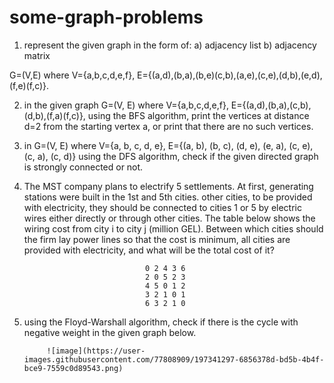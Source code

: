 # some-graph-problems

1. represent the given graph in the form of:
    a) adjacency list
    b) adjacency matrix
    
G=(V,E) where V={a,b,c,d,e,f},  E={(a,d),(b,a),(b,e)(c,b),(a,e),(c,e),(d,b),(e,d),(f,e)(f,c)}. 



2. in the given graph G=(V, E) where V={a,b,c,d,e,f},   E={(a,d),(b,a),(c,b),(d,b),(f,a)(f,c)},
   using the BFS algorithm, print the vertices at distance d=2 from the starting vertex a, or print that there are no such vertices.
   
   
3. in G=(V, E) where V={a, b, c, d, e},   E={(a, b), (b, c), (d, e), (e, a), (c, e), (c, a), (c, d)}
   using the DFS algorithm, check if the given directed graph is strongly connected or not.
   
   
4. The MST company plans to electrify 5 settlements.
At first, generating stations were built in the 1st and 5th cities. other cities, to be provided with electricity, they should be connected to cities 1 or 5 by electric wires either directly or through other cities.
The table below shows the wiring cost from city i to city j (million GEL). Between which cities should the firm lay power lines so that the cost is minimum, all cities are provided with electricity, and what will be the total cost of it?
                                  
                                  0 2 4 3 6
                                  2 0 5 2 3
                                  4 5 0 1 2
                                  3 2 1 0 1
                                  6 3 2 1 0
                                  
                                 
5. using the Floyd-Warshall algorithm, check if there is the cycle with negative weight in the given graph below.
            
            
            ![image](https://user-images.githubusercontent.com/77808909/197341297-6856378d-bd5b-4b4f-bce9-7559c0d89543.png)
